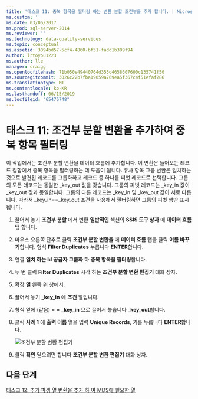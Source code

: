```yaml
---
title: '태스크 11: 중복 항목을 필터링 하는 변환 분할 조건부를 추가 합니다. | Microsoft Docs'
ms.custom: ''
ms.date: 03/06/2017
ms.prod: sql-server-2014
ms.reviewer: ''
ms.technology: data-quality-services
ms.topic: conceptual
ms.assetid: 3094bd57-5cf4-4860-bf51-fadd1b309f94
author: lrtoyou1223
ms.author: lle
manager: craigg
ms.openlocfilehash: 71b050e49440764d355d4658607600c135741f50
ms.sourcegitcommit: 3026c22b7fba19059a769ea5f367c4f51efaf286
ms.translationtype: MT
ms.contentlocale: ko-KR
ms.lasthandoff: 06/15/2019
ms.locfileid: "65476748"
---
```

# <a name="task-11-adding-conditional-split-transform-to-filter-duplicates"></a>태스크 11: 조건부 분할 변환을 추가하여 중복 항목 필터링
  이 작업에서는 조건부 분할 변환을 데이터 흐름에 추가합니다. 이 변환은 들어오는 레코드 집합에서 중복 항목을 필터링하는 데 도움이 됩니다. 유사 항목 그룹 변환은 일치하는 것으로 발견된 레코드를 그룹화하고 레코드 중 하나를 피벗 레코드로 선택합니다. 그룹의 모든 레코드는 동일한 _key_out 값을 갖습니다. 그룹의 피벗 레코드는 _key_in 값이 _key_out 값과 동일합니다. 그룹의 다른 레코드는 _key_in 및 _key_out 값이 서로 다릅니다. 따라서 _key_in==_key_out 조건을 사용해서 필터링하면 그룹의 피벗 행만 표시됩니다.  
  
1.  끌어서 놓기 **조건부 분할** 에서 변환 **일반적인** 섹션의 **SSIS 도구 상자** 에 **데이터 흐름** 탭 합니다.  
  
2.  마우스 오른쪽 단추로 클릭 **조건부 분할 변환을** 에 **데이터 흐름** 탭을 클릭 **이름 바꾸기**합니다. 형식 **Filter Duplicates** 누릅니다 **ENTER**합니다.  
  
3.  연결 **일치 하는 Id 공급자 그룹화** 하 **중복 항목을 필터링**합니다.  
  
4.  두 번 클릭 **Filter Duplicates** 시작 하는 **조건부 분할 변환 편집기** 대화 상자.  
  
5.  확장 **열** 왼쪽 위 창에서.  
  
6.  끌어서 놓기 **_key_in** 에 **조건** 열입니다.  
  
7.  형식 옆에 (같음) = = **_key_in** 으로 끌어서 놓습니다 **_key_out**합니다.  
  
8.  클릭 **사례 1** 에 **출력 이름** 열을 입력 **Unique Records**, 키를 누릅니다 **ENTER**합니다.  
  
     ![조건부 분할 변환 편집기](../../2014/tutorials/media/et-addingconditionalsplittransformtofilterduplicates.jpg "조건부 분할 변환 편집기")  
  
9. 클릭 **확인** 닫으려면 합니다 **조건부 분할 변환 편집기** 대화 상자.  
  
## <a name="next-step"></a>다음 단계  
 [태스크 12: 추가 파생 열 변환을 추가 하 여 MDS에 필요한 열](../../2014/tutorials/task-12-adding-derived-column-transform-to-add-columns-required-by-mds.md)  
  
  
